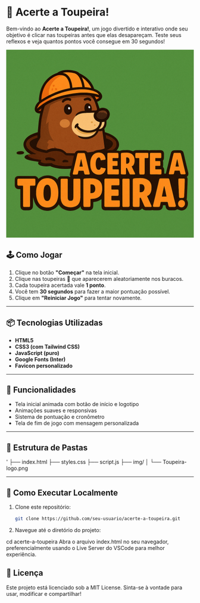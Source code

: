 # 🎯 Acerte a Toupeira!

Bem-vindo ao **Acerte a Toupeira!**, um jogo divertido e interativo onde seu objetivo é clicar nas toupeiras antes que elas desapareçam. Teste seus reflexos e veja quantos pontos você consegue em 30 segundos!

![Logo do Jogo](./img/Toupeira-logo.png)

## 🕹️ Como Jogar

1. Clique no botão **"Começar"** na tela inicial.
2. Clique nas toupeiras 🦔 que aparecerem aleatoriamente nos buracos.
3. Cada toupeira acertada vale **1 ponto**.
4. Você tem **30 segundos** para fazer a maior pontuação possível.
5. Clique em **"Reiniciar Jogo"** para tentar novamente.

---

## 📦 Tecnologias Utilizadas

- **HTML5**  
- **CSS3 (com Tailwind CSS)**  
- **JavaScript (puro)**  
- **Google Fonts (Inter)**  
- **Favicon personalizado**

---

## 🎨 Funcionalidades

- Tela inicial animada com botão de início e logotipo
- Animações suaves e responsivas
- Sistema de pontuação e cronômetro
- Tela de fim de jogo com mensagem personalizada

---

## 📁 Estrutura de Pastas
'
├── index.html
├── styles.css
├── script.js
├── img/
│ └── Toupeira-logo.png

---

## 🚀 Como Executar Localmente

1. Clone este repositório:
   ```bash
   git clone https://github.com/seu-usuario/acerte-a-toupeira.git

2. Navegue até o diretório do projeto:

cd acerte-a-toupeira
Abra o arquivo index.html no seu navegador, preferencialmente usando o Live Server do VSCode para melhor experiência.

## 📄 Licença
Este projeto está licenciado sob a MIT License.
Sinta-se à vontade para usar, modificar e compartilhar!
